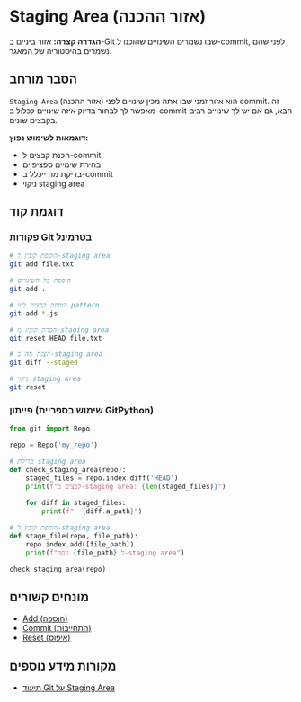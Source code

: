 # Staging Area (אזור ההכנה)

**הגדרה קצרה:** אזור ביניים ב-Git שבו נשמרים השינויים שהוכנו ל-commit, לפני שהם נשמרים בהיסטוריה של המאגר.

## הסבר מורחב

`Staging Area` (אזור ההכנה) הוא אזור זמני שבו אתה מכין שינויים לפני commit. זה מאפשר לך לבחור בדיוק איזה שינויים לכלול ב-commit הבא, גם אם יש לך שינויים רבים בקבצים שונים.

**דוגמאות לשימוש נפוץ:**
* הכנת קבצים ל-commit
* בחירת שינויים ספציפיים
* בדיקת מה ייכלל ב-commit
* ניקוי staging area

## דוגמת קוד

### פקודות Git בטרמינל
```bash
# הוספת קובץ ל-staging area
git add file.txt

# הוספת כל השינויים
git add .

# הוספת קבצים לפי pattern
git add *.js

# הסרת קובץ מ-staging area
git reset HEAD file.txt

# הצגת מה ב-staging area
git diff --staged

# ניקוי staging area
git reset
```

### פייתון (שימוש בספריית GitPython)
```python
from git import Repo

repo = Repo('my_repo')

# בדיקת staging area
def check_staging_area(repo):
    staged_files = repo.index.diff('HEAD')
    print(f"קבצים ב-staging area: {len(staged_files)}")
    
    for diff in staged_files:
        print(f"  {diff.a_path}")

# הוספת קובץ ל-staging area
def stage_file(repo, file_path):
    repo.index.add([file_path])
    print(f"נוסף {file_path} ל-staging area")

check_staging_area(repo)
```

## מונחים קשורים

* [Add (הוספה)](./add.md)
* [Commit (התחייבות)](./commit.md)
* [Reset (איפוס)](./reset.md)

## מקורות מידע נוספים

* [תיעוד Git על Staging Area](https://git-scm.com/book/en/v2/Git-Basics-Recording-Changes-to-the-Repository) 